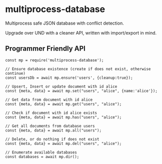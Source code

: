 # multiprocess-database
Multiprocess safe JSON database with conflict detection.

Upgrade over UND with a cleaner API, written with import/export in mind.

## Programmer Friendly API

```ES6
const mp = require('multiprocess-database');

// Ensure database existence (create if does not exist, otherwise continue)
const usersDb = await mp.ensure('users', {cleanup:true});

// Upsert, Insert or update document with id alice
const {meta, data} = await mp.set("users", "alice", {name:'alice'});

// Get data from document with id alice
const {meta, data} = await mp.get("users", "alice");

// Check if document with id alice exists
const {meta, data} = await mp.has("users", "alice");

// Get all documents from database users
const {meta, data} = await mp.all("users");

// Delete, or do nothing if does not exist
const {meta, data} = await mp.del("users", "alice");

// Enumerate available databases
const databases = await mp.dir(); 

```
